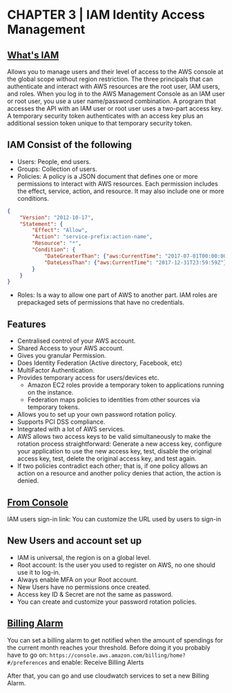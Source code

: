 # CHAPTER 3 | IAM Identity Access Management

## [What's IAM](https://aws.amazon.com/iam/)

Allows you to manage users and their level of access to the AWS console at the global scope without region restriction. The three principals that can authenticate and interact with AWS resources are the root user, IAM users, and roles.
When you log in to the AWS Management Console as an IAM user or root user, you use a user name/password combination.
A program that accesses the API with an IAM user or root user uses a two-part access key.
A temporary security token authenticates with an access key plus an additional session token unique to that temporary security token.

## IAM Consist of the following

* Users: People, end users.
* Groups: Collection of users.
* Policies: A policy is a JSON document that defines one or more permissions to interact with AWS resources. Each permission includes the effect, service, action, and resource. It may also include one or more conditions.

```json
{
    "Version": "2012-10-17",
    "Statement": {
        "Effect": "Allow",
        "Action": "service-prefix:action-name",
        "Resource": "*",
        "Condition": {
            "DateGreaterThan": {"aws:CurrentTime": "2017-07-01T00:00:00Z"},
            "DateLessThan": {"aws:CurrentTime": "2017-12-31T23:59:59Z"}
        }
    }
}
```

* Roles: Is a way to allow one part of AWS to another part. IAM roles are prepackaged sets of permissions that have no credentials.

## Features

* Centralised control of your AWS account.
* Shared Access to your AWS account.
* Gives you granular Permission.
* Does Identity Federation (Active directory, Facebook, etc)
* MultiFactor Authentication.
* Provides temporary access for users/devices etc.
  * Amazon EC2 roles provide a temporary token to applications running on the instance.
  * Federation maps policies to identities from other sources via temporary tokens.
* Allows you to set up your own password rotation policy.
* Supports PCI DSS compliance.
* Integrated with a lot of AWS services.
* AWS allows two access keys to be valid simultaneously to make the rotation process straightforward:
  Generate a new access key, configure your application to use the new access key, test, disable the original access key, test, delete the original access key, and test again.
* If two policies contradict each other; that is, if one policy allows an action on a resource and another policy denies that action, the action is denied.

## [From Console](https://aws.amazon.com/console/)

IAM users sign-in link:
You can customize the URL used by users to sign-in

## New Users and account set up

* IAM is universal, the region is on a global level.
* Root account: Is the user you used to register on AWS, no one should use it to log-in.
* Always enable MFA on your Root account.
* New Users have no permissions once created.
* Access key ID & Secret are not the same as password.
* You can create and customize your password rotation policies.

## [Billing Alarm](https://docs.aws.amazon.com/AmazonCloudWatch/latest/monitoring/monitor_estimated_charges_with_cloudwatch.html)

You can set a billing alarm to get notified when the amount of spendings for the current month reaches your threshold.
Before doing it you probably have to go on:
```https://console.aws.amazon.com/billing/home?#/preferences```
and enable: Receive Billing Alerts

After that, you can go and use cloudwatch services to set a new Billing Alarm.
